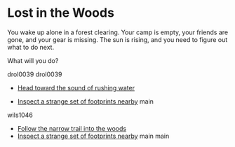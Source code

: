 # Lost in the Woods

You wake up alone in a forest clearing. Your camp is empty, your friends are gone, and your gear is missing. The sun is rising, and you need to figure out what to do next.

What will you do?

drol0039
drol0039
- [Head toward the sound of rushing water](river_path.md)

- [Inspect a strange set of footprints nearby](./footprints.md)
 main

wils1046
- [Follow the narrow trail into the woods](./narrow_trail.md)
- [Inspect a strange set of footprints nearby](./footprints.md)
main
main
